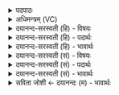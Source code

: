 <details><summary>पदपाठः</summary>

इ॒मम्। मा। हि॒ꣳसीः॒। एक॑शफ॒मित्येक॑ऽशफम्। प॒शुम्। क॒नि॒क्र॒दम्। वा॒जिन॑म्। वाजि॑नेषु। गौ॒रम्। आ॒र॒ण्यम्। अनु॑। ते॒। दि॒शा॒मि॒। तेन॑। चि॒न्वा॒नः। त॒न्वः᳖। नि। सी॒द॒। गौ॒रम्। ते॒। शुक्। ऋ॒च्छ॒तु॒। यम्। द्वि॒ष्मः। तम्। ते॒। शुक्। ऋ॒च्छ॒तु॒। ४७।
</details>

<details><summary>अधिमन्त्रम् (VC)</summary>

- अग्निर्देवता
- विरूप ऋषिः
- निचृद् ब्राह्मी पङ्क्तिः
- पञ्चमः
</details>

<details><summary>दयानन्द-सरस्वती (हि) - विषयः</summary>

फिर यह मनुष्य क्या करे, यह विषय अगले मन्त्र में कहा है ॥
</details>

<details><summary>दयानन्द-सरस्वती (हि) - पदार्थः</summary>

पदार्थान्वयभाषाः -  हे राजन् ! तू (वाजिनेषु) संग्राम के कामों में (इमम्) इस (एकशफम्) एक खुरयुक्त (कनिक्रदम्) शीघ्र विकल व्यथा को प्राप्त हुए (वाजिनम्) वेगवाले (पशुम्) देखने योग्य घोड़े आदि पशु को (मा) (हिंसीः) मत मार। मैं ईश्वर (ते) तेरे लिये (यम्) जिस (आरण्यम्) जङ्गली (गौरम्) गौरपशु की (दिशामि) शिक्षा करता हूँ, (तेन) उसके रक्षण से (चिन्वानः) वृद्धि को प्राप्त हुआ (तन्वः) शरीर में (निषीद) निरन्तर स्थिर हो, (ते) तेरे से (गौरम्) श्वेत वर्णवाले पशु के प्रति (शुक्) शोक (ऋच्छतु) प्राप्त होवे और (यम्) जिस शत्रु को हम लोग (द्विष्मः) द्वेष करें, (तम्) उसको (ते) तुझ से (शुक्) शोक (ऋच्छतु) प्राप्त होवे ॥४८ ॥
</details>

<details><summary>दयानन्द-सरस्वती (हि) - भावार्थः</summary>

भावार्थभाषाः -  मनुष्यों को उचित है कि एक खुरवाले घोड़े आदि पशुओं और उपकारक वन के पशुओं को भी कभी न मारें। जिनके मारने से जगत् की हानि और न मारने से सब का उपकार होता है, उनका सदैव पालन- पोषण करें और जो हानिकारक पशु हों, उन को मारें ॥४८ ॥
</details>

<details><summary>दयानन्द-सरस्वती (सं) - विषयः</summary>

पुनरयं मनुष्यः किं कुर्यादित्याह ॥
</details>

<details><summary>दयानन्द-सरस्वती (सं) - पदार्थः</summary>

पदार्थान्वयभाषाः -  हे मनुष्य ! त्वं वाजिनेष्विममेकशफं कनिक्रदं वाजिनं पशुं मा हिंसीः। ईश्वरोऽहं ते तुभ्यं यमारण्यं गौरं पशुमनु दिशामि, तेन चिन्वानः सँस्तन्वो मध्ये निषीद। ते तव सकाशाद् गौरं शुगृच्छतु यं वयं द्विष्मस्तं ते शुगृच्छतु ॥४८ ॥
</details>

<details><summary>दयानन्द-सरस्वती (सं) - भावार्थः</summary>

भावार्थभाषाः -  मनुष्यैरेकशफा अश्वादयः पशवः कदाचिन्नो हिंस्याः, न चोपकारका आरण्याः। येषां हननेन जगतो हानी रक्षणेनोपकारश्च भवति, ते सदैव पालनीया हिंस्राश्च हन्तव्याः ॥४८ ॥
</details>

<details><summary>सविता जोशी ← दयानन्दः (म) - भावार्थः</summary>

भावार्थभाषाः -  एक खूर असणारे घोडे इत्यादी पशू व वनातील उपकारक पशू यांना कधीही माणसांनी मारू नये. त्यांना मारण्याने जगाचे नुकसान होते व न मारल्यास जगावर उपकार होतो. त्यासाठी त्यांचे नेहमी पालनपोषण करावे व जे हानिकारक पशू आहेत त्यांना मारावे.
</details>